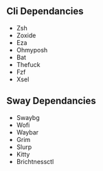 ## Cli Dependancies
* Zsh
* Zoxide
* Eza
* Ohmyposh
* Bat
* Thefuck
* Fzf
* Xsel

## Sway Dependancies
* Swaybg
* Wofi
* Waybar
* Grim
* Slurp
* Kitty
* Brichtnessctl
